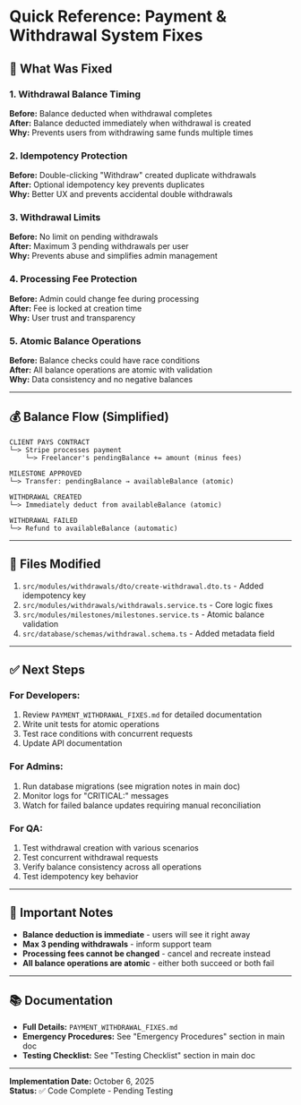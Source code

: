 # Quick Reference: Payment & Withdrawal System Fixes

## 🎯 What Was Fixed

### 1. **Withdrawal Balance Timing** 
**Before:** Balance deducted when withdrawal completes  
**After:** Balance deducted immediately when withdrawal is created  
**Why:** Prevents users from withdrawing same funds multiple times

### 2. **Idempotency Protection**
**Before:** Double-clicking "Withdraw" created duplicate withdrawals  
**After:** Optional idempotency key prevents duplicates  
**Why:** Better UX and prevents accidental double withdrawals

### 3. **Withdrawal Limits**
**Before:** No limit on pending withdrawals  
**After:** Maximum 3 pending withdrawals per user  
**Why:** Prevents abuse and simplifies admin management

### 4. **Processing Fee Protection**
**Before:** Admin could change fee during processing  
**After:** Fee is locked at creation time  
**Why:** User trust and transparency

### 5. **Atomic Balance Operations**
**Before:** Balance checks could have race conditions  
**After:** All balance operations are atomic with validation  
**Why:** Data consistency and no negative balances

---

## 💰 Balance Flow (Simplified)

```
CLIENT PAYS CONTRACT
└─> Stripe processes payment
    └─> Freelancer's pendingBalance += amount (minus fees)
        
MILESTONE APPROVED
└─> Transfer: pendingBalance → availableBalance (atomic)
    
WITHDRAWAL CREATED
└─> Immediately deduct from availableBalance (atomic)
    
WITHDRAWAL FAILED
└─> Refund to availableBalance (automatic)
```

---

## 🔧 Files Modified

1. `src/modules/withdrawals/dto/create-withdrawal.dto.ts` - Added idempotency key
2. `src/modules/withdrawals/withdrawals.service.ts` - Core logic fixes
3. `src/modules/milestones/milestones.service.ts` - Atomic balance validation
4. `src/database/schemas/withdrawal.schema.ts` - Added metadata field

---

## ✅ Next Steps

### For Developers:
1. Review `PAYMENT_WITHDRAWAL_FIXES.md` for detailed documentation
2. Write unit tests for atomic operations
3. Test race conditions with concurrent requests
4. Update API documentation

### For Admins:
1. Run database migrations (see migration notes in main doc)
2. Monitor logs for "CRITICAL:" messages
3. Watch for failed balance updates requiring manual reconciliation

### For QA:
1. Test withdrawal creation with various scenarios
2. Test concurrent withdrawal requests
3. Verify balance consistency across all operations
4. Test idempotency key behavior

---

## 🚨 Important Notes

- **Balance deduction is immediate** - users will see it right away
- **Max 3 pending withdrawals** - inform support team
- **Processing fees cannot be changed** - cancel and recreate instead
- **All balance operations are atomic** - either both succeed or both fail

---

## 📚 Documentation

- **Full Details:** `PAYMENT_WITHDRAWAL_FIXES.md`
- **Emergency Procedures:** See "Emergency Procedures" section in main doc
- **Testing Checklist:** See "Testing Checklist" section in main doc

---

**Implementation Date:** October 6, 2025  
**Status:** ✅ Code Complete - Pending Testing
